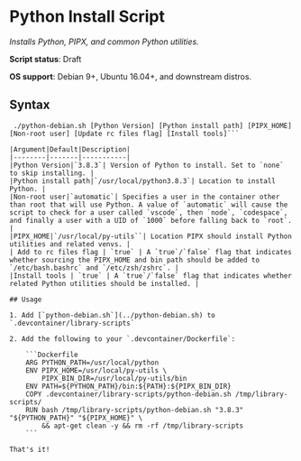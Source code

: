 # Python Install Script

*Installs Python, PIPX, and common Python utilities.*

**Script status**: Draft

**OS support**: Debian 9+, Ubuntu 16.04+, and downstream distros.

## Syntax

```text
 ./python-debian.sh [Python Version] [Python install path] [PIPX_HOME] [Non-root user] [Update rc files flag] [Install tools]```

|Argument|Default|Description|
|--------|-------|-----------|
|Python Version|`3.8.3`| Version of Python to install. Set to `none` to skip installing. |
|Python install path|`/usr/local/python3.8.3`| Location to install Python. |
|Non-root user|`automatic`| Specifies a user in the container other than root that will use Python. A value of `automatic` will cause the script to check for a user called `vscode`, then `node`, `codespace`, and finally a user with a UID of `1000` before falling back to `root`. |
|PIPX_HOME|`/usr/local/py-utils``| Location PIPX should install Python utilities and related venvs. |
| Add to rc files flag | `true` | A `true`/`false` flag that indicates whether sourcing the PIPX_HOME and bin path should be added to `/etc/bash.bashrc` and `/etc/zsh/zshrc`. |
|Install tools | `true` | A `true`/`false` flag that indicates whether related Python utilities should be installed. |

## Usage

1. Add [`python-debian.sh`](../python-debian.sh) to `.devcontainer/library-scripts`

2. Add the following to your `.devcontainer/Dockerfile`:

    ```Dockerfile
    ARG PYTHON_PATH=/usr/local/python
    ENV PIPX_HOME=/usr/local/py-utils \
        PIPX_BIN_DIR=/usr/local/py-utils/bin
    ENV PATH=${PYTHON_PATH}/bin:${PATH}:${PIPX_BIN_DIR}
    COPY .devcontainer/library-scripts/python-debian.sh /tmp/library-scripts/
    RUN bash /tmp/library-scripts/python-debian.sh "3.8.3" "${PYTHON_PATH}" "${PIPX_HOME}" \
        && apt-get clean -y && rm -rf /tmp/library-scripts
    ```

That's it!
